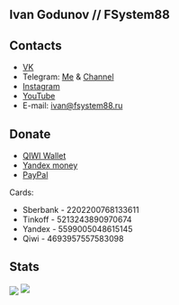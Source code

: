 ## Ivan Godunov // FSystem88

## Contacts
- <a href="https://vk.com/fsys88">VK</a>
- Telegram: <a href="https://t.me/FSystem88_bot">Me</a> & <a href="https://t.me/FS88ch">Channel</a>
- <a href="https://instagram.com/i.fs88">Instagram</a>
- <a href="https://www.youtube.com/channel/UC1eU8zTeJEKQNxdEtKSmetA">YouTube</a>
- E-mail: <a href="mailto:ivan@fsystem88.ru">ivan@fsystem88.ru</a>

## Donate
- <a href="https://qiwi.com/n/FSYSTEM88">QIWI Wallet</a>
- <a href="https://yoomoney.ru/to/410015440700904">Yandex money</a>
- <a href="https://paypal.me/FSystem88">PayPal</a>

Cards:
- Sberbank - 2202200768133611
- Tinkoff - 5213243890970674
- Yandex - 5599005048615145
- Qiwi - 4693957557583098

## Stats
<img src="https://gpvc.arturio.dev/FSystem88" align="center">
<img src="https://github-readme-stats.vercel.app/api?username=FSystem88&show_icons=true&count_private=true">
